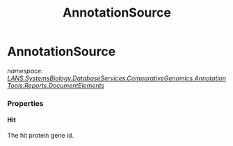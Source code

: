 ﻿---
title: AnnotationSource
---

# AnnotationSource
_namespace: [LANS.SystemsBiology.DatabaseServices.ComparativeGenomics.AnnotationTools.Reports.DocumentElements](N-LANS.SystemsBiology.DatabaseServices.ComparativeGenomics.AnnotationTools.Reports.DocumentElements.html)_





### Properties

#### Hit
The hit protein gene id.

